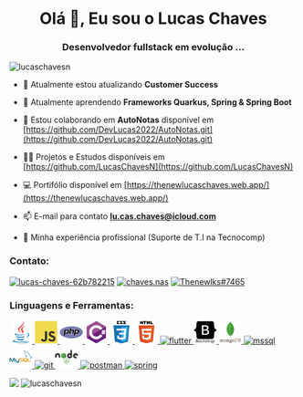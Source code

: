 <h1 align="center">Olá 👋, Eu sou o Lucas Chaves</h1>
<h3 align="center">Desenvolvedor fullstack em evolução ...</h3>

<p align="left"> <img src="https://komarev.com/ghpvc/?username=lucaschavesn&label=Profile%20views&color=0e75b6&style=flat" alt="lucaschavesn" /> </p>

- 🔭 Atualmente estou atualizando **Customer Success**

- 🌱 Atualmente aprendendo **Frameworks Quarkus, Spring & Spring Boot**

- 👯 Estou colaborando em **AutoNotas** disponível em [https://github.com/DevLucas2022/AutoNotas.git](https://github.com/DevLucas2022/AutoNotas.git)

- 👨‍💻 Projetos e Estudos disponíveis em [https://github.com/LucasChavesN](https://github.com/LucasChavesN)

- 💻 Portifólio disponível em [https://thenewlucaschaves.web.app/](https://thenewlucaschaves.web.app/)

- 📫 E-mail para contato **lu.cas.chaves@icloud.com**

- 📄 Minha experiência profissional (Suporte de T.I na Tecnocomp)

<h3 align="left">Contato:</h3>
<p align="left">
<a href="https://linkedin.com/in/lucas-chaves-62b782215" target="blank"><img align="center" src="https://raw.githubusercontent.com/rahuldkjain/github-profile-readme-generator/master/src/images/icons/Social/linked-in-alt.svg" alt="lucas-chaves-62b782215" height="30" width="40" /></a>
<a href="https://instagram.com/chaves.nas" target="blank"><img align="center" src="https://raw.githubusercontent.com/rahuldkjain/github-profile-readme-generator/master/src/images/icons/Social/instagram.svg" alt="chaves.nas" height="30" width="40" /></a>
<a href="https://discord.gg/Thenewlks#7465" target="blank"><img align="center" src="https://raw.githubusercontent.com/rahuldkjain/github-profile-readme-generator/master/src/images/icons/Social/discord.svg" alt="Thenewlks#7465" height="30" width="40" /></a>
</p>

<h3 align="left">Linguagens e Ferramentas:</h3>
<p align="left"> <a href="https://getbootstrap.com" target="_blank" rel="noreferrer"> 

<img src="https://raw.githubusercontent.com/devicons/devicon/master/icons/java/java-original.svg" alt="java" width="40" height="40"/> </a> <a href="https://developer.mozilla.org/en-US/docs/Web/JavaScript" target="_blank" rel="noreferrer"> 
<img src="https://raw.githubusercontent.com/devicons/devicon/master/icons/javascript/javascript-original.svg" alt="javascript" width="40" height="40"/> </a> <a href="https://www.mongodb.com/" target="_blank" rel="noreferrer"> 
<img src="https://raw.githubusercontent.com/devicons/devicon/master/icons/php/php-original.svg" alt="php" width="40" height="40"/> </a> <a href="https://postman.com" target="_blank" rel="noreferrer"> 
<img src="https://raw.githubusercontent.com/devicons/devicon/master/icons/csharp/csharp-original.svg" alt="csharp" width="40" height="40"/> </a> <a href="https://www.w3schools.com/css/" target="_blank" rel="noreferrer"> 
<img src="https://raw.githubusercontent.com/devicons/devicon/master/icons/css3/css3-original-wordmark.svg" alt="css3" width="40" height="40"/> </a> <a href="https://firebase.google.com/" target="_blank" rel="noreferrer"> 
<img src="https://raw.githubusercontent.com/devicons/devicon/master/icons/html5/html5-original-wordmark.svg" alt="html5" width="40" height="40"/> </a> <a href="https://www.java.com" target="_blank" rel="noreferrer"> 
<img src="https://www.vectorlogo.zone/logos/flutterio/flutterio-icon.svg" alt="flutter" width="40" height="40"/> </a> <a href="https://git-scm.com/" target="_blank" rel="noreferrer"> 
<img src="https://raw.githubusercontent.com/devicons/devicon/master/icons/bootstrap/bootstrap-plain-wordmark.svg" alt="bootstrap" width="40" height="40"/> </a> <a href="https://www.w3schools.com/cs/" target="_blank" rel="noreferrer"> 
<img src="https://raw.githubusercontent.com/devicons/devicon/master/icons/mongodb/mongodb-original-wordmark.svg" alt="mongodb" width="40" height="40"/> </a> <a href="https://www.microsoft.com/en-us/sql-server" target="_blank" rel="noreferrer"> 
<img src="https://www.svgrepo.com/show/303229/microsoft-sql-server-logo.svg" alt="mssql" width="40" height="40"/> </a> <a href="https://www.mysql.com/" target="_blank" rel="noreferrer"> 
<img src="https://raw.githubusercontent.com/devicons/devicon/master/icons/mysql/mysql-original-wordmark.svg" alt="mysql" width="40" height="40"/> </a> <a href="https://nodejs.org" target="_blank" rel="noreferrer"> 
<img src="https://www.vectorlogo.zone/logos/git-scm/git-scm-icon.svg" alt="git" width="40" height="40"/> </a> <a href="https://www.w3.org/html/" target="_blank" rel="noreferrer"> 
<img src="https://raw.githubusercontent.com/devicons/devicon/master/icons/nodejs/nodejs-original-wordmark.svg" alt="nodejs" width="40" height="40"/> </a> <a href="https://www.php.net" target="_blank" rel="noreferrer"> 
<img src="https://www.vectorlogo.zone/logos/getpostman/getpostman-icon.svg" alt="postman" width="40" height="40"/> </a> <a href="https://www.python.org" target="_blank" rel="noreferrer"> 
<img src="https://www.vectorlogo.zone/logos/springio/springio-icon.svg" alt="spring" width="40" height="40"/></a> </p>

<p><img align="left" src="https://github-readme-stats.vercel.app/api/top-langs/?username=LucasChavesN&show_icons=true&theme=holi&layout=compact"/></p>

<p>&nbsp;<img align="center" src="https://github-readme-stats.vercel.app/api?username=lucaschavesn&show_icons=true&locale=en&theme=holi&rank_icon=github" alt="lucaschavesn"></p>
